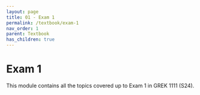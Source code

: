 ```yaml
---
layout: page
title: 01 - Exam 1
permalink: /textbook/exam-1
nav_order: 1
parent: Textbook
has_children: true
---
```


# Exam 1

This module contains all the topics covered up to Exam 1 in GREK 1111 (S24).
